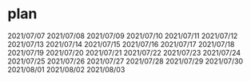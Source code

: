 # plan
2021/07/07
2021/07/08
2021/07/09
2021/07/10
2021/07/11
2021/07/12
2021/07/13
2021/07/14
2021/07/15
2021/07/16
2021/07/17
2021/07/18
2021/07/19
2021/07/20
2021/07/21
2021/07/22
2021/07/23
2021/07/24
2021/07/25
2021/07/26
2021/07/27
2021/07/28
2021/07/29
2021/07/30
2021/08/01
2021/08/02
2021/08/03
